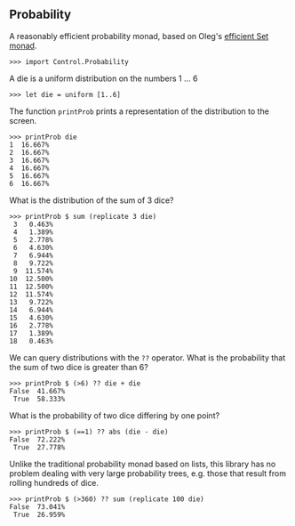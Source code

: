 ## Probability

 A reasonably efficient probability monad, based on Oleg's [efficient Set monad](http://www.haskell.org/pipermail/haskell-cafe/2013-April/107607.html).

    >>> import Control.Probability

A die is a uniform distribution on the numbers 1 ... 6

    >>> let die = uniform [1..6]

The function `printProb` prints a representation of the distribution to the screen.

    >>> printProb die
    1  16.667%
    2  16.667%
    3  16.667%
    4  16.667%
    5  16.667%
    6  16.667%

What is the distribution of the sum of 3 dice?

    >>> printProb $ sum (replicate 3 die)
     3   0.463%
     4   1.389%
     5   2.778%
     6   4.630%
     7   6.944%
     8   9.722%
     9  11.574%
    10  12.500%
    11  12.500%
    12  11.574%
    13   9.722%
    14   6.944%
    15   4.630%
    16   2.778%
    17   1.389%
    18   0.463%

We can query distributions with the `??` operator. What is the probability that the sum of two dice is greater than 6?

    >>> printProb $ (>6) ?? die + die
    False  41.667%
     True  58.333%

What is the probability of two dice differing by one point?

    >>> printProb $ (==1) ?? abs (die - die)
    False  72.222%
     True  27.778%

Unlike the traditional probability monad based on lists, this library has no problem dealing with very large probability trees, e.g. those that result from rolling hundreds of dice.

    >>> printProb $ (>360) ?? sum (replicate 100 die)
    False  73.041%
     True  26.959%
